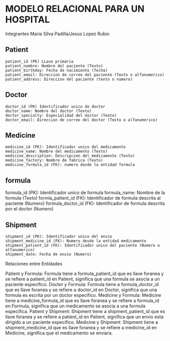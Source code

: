 # MODELO RELACIONAL PARA UN HOSPITAL

Integrantes
Maria Silva Padilla/Jesus Lopez Rubio

## Patient
    patient_id (PK) LLave primaria
    patient_nombre: Nombre del paciente (Texto)
    patient_birthday: Fecha de nacimiento (fecha)
    patient_email: Direccion de correo del paciente (Texto o alfanumerico)
    patient_address: Direccion del paciente (texto o numero)   

## Doctor 
    doctor_id (PK) Identificador unico de doctor
    doctor_name: Nombre del doctor (Texto)
    doctor_specialty: Especialidad del doctor (Texto)
    doctor_email: Direccion de correo del doctor (Texto o alfanumerico)

## Medicine
    medicine_id (PK): Identificador unico del medicamento
    medicine_name: Nombre del medicamento (Texto)
    medicine_description: Descripcion del medicamento (Texto)
    medicine_factory: Nombre de fabrica (Texto)
    medicine_formula_id (FK): numero desde la entidad formula 

## formula 
   formula_id (PK): Identificador unico de formula
   formula_name: Nombre de la formula (Texto) 
   formla_patient_id (FK): Identificador de formula descrita al paciente (Numero)
   formula_doctor_id (FK): Identificador de formula descrita por el doctor (Numero)

## Shipment
    shipment_id (PK): Identificador unico del envio
    shipment_medicine_id (FK): Numero desde la entidad medicamento
    shipment_patient_id (FK): Identificador unico del paciente (Numero o alfanumerico)
    shipment_date: Fecha de envio (Numero)

Relaciones entre Entidades

Patient y Formula:
Formula tiene a formula_patient_id que es llave foranea y se refiere a patient_id en Patient, significa que una formula se asocia a un paciente especifico.
Doctor y Formula:
Formula tiene a formula_doctor_id que es llave foranea y se refiere a doctor_id en Doctor, significa que una formula es escrita por un doctor especifico.
Medicine y Formula:
Medicine tiene a medicine_formula_id que es llave foranea y se refiere a formula_id en Formula, significa que un medicamento se asocia a una formula especifica.
Patient y Shipment:
Shipment tiene a shipment_patient_id que es llave foranea y se refiere a patient_id en Patient, significa que un envio esta dirigido a un paciente especifico.
Medicine y Shipment:
Shipment tiene a shipment_medicine_id que es llave foranea y se refiere a medicine_id en Medicine, significa que el medicamento se enviara.
